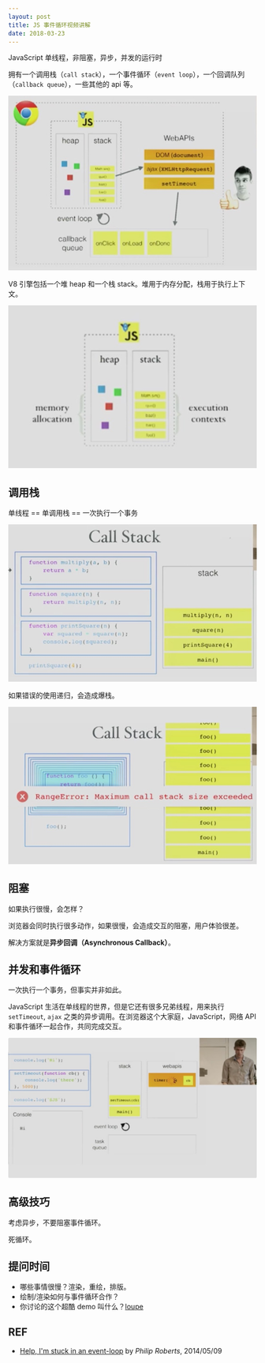 ```yaml
---
layout: post
title: JS 事件循环视频讲解
date: 2018-03-23
---
```


JavaScript 单线程，非阻塞，异步，并发的运行时

拥有一个调用栈（`call stack`），一个事件循环（`event loop`），一个回调队列（`callback queue`），一些其他的 api 等。

![JavaScript Frameworks](/assets/eventloop/frameworks.jpeg)

V8 引擎包括一个堆 heap 和一个栈 stack。堆用于内存分配，栈用于执行上下文。

![v8](/assets/eventloop/v8.jpeg)

## 调用栈

单线程 == 单调用栈 == 一次执行一个事务

![callstack](/assets/eventloop/callstack.jpeg)

如果错误的使用递归，会造成爆栈。

![callstack overflow](/assets/eventloop/callstack-overflow.jpeg)

## 阻塞

如果执行很慢，会怎样？

浏览器会同时执行很多动作，如果很慢，会造成交互的阻塞，用户体验很差。

解决方案就是**异步回调（Asynchronous Callback）**。

## 并发和事件循环

一次执行一个事务，但事实并非如此。

JavaScript 生活在单线程的世界，但是它还有很多兄弟线程，用来执行 `setTimeout`, `ajax` 之类的异步调用。在浏览器这个大家庭，JavaScript，网络 API 和事件循环一起合作，共同完成交互。

![demo](/assets/eventloop/living-demo.jpeg)

## 高级技巧

考虑异步，不要阻塞事件循环。

死循环。

## 提问时间

- 哪些事情很慢？渲染，重绘，排版。
- 绘制/渲染如何与事件循环合作？
- 你讨论的这个超酷 demo 叫什么？[loupe][loupe]

## REF

- [Help, I'm stuck in an event-loop][vimeo] by *Philip Roberts*, 2014/05/09

[vimeo]: https://vimeo.com/
[loupe]: http://latentflip.com/loupe
[philip]: http://latentflip.com/